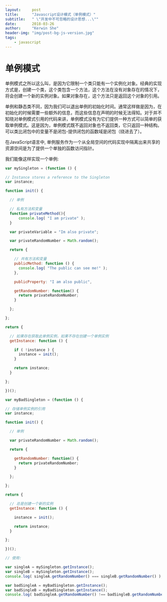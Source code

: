 ```yaml
---
layout:     post
title:      "Javascript设计模式（单例模式）"
subtitle:   " \"开发中不可忽略的设计思想...\""
date:       2018-03-26
author:     "Kerwin She"
header-img: "img/post-bg-js-version.jpg"
tags:
    - javascript
---
```

# 单例模式

单例模式之所以这么叫，是因为它限制一个类只能有一个实例化对象。经典的实现方式是，创建一个类，这个类包含一个方法，这个方法在没有对象存在的情况下，将会创建一个新的实例对象。如果对象存在，这个方法只是返回这个对象的引用。

单例和静态类不同，因为我们可以退出单例的初始化时间。通常这样做是因为，在初始化的时候需要一些额外的信息，而这些信息在声明的时候无法得知。对于并不知晓对单例模式引用的代码来讲，单例模式没有为它们提供一种方式可以简单的获取单例模式。这是因为，单例模式既不返回对象也不返回类，它只返回一种结构。可以类比闭包中的变量不是闭包-提供闭包的函数域是闭包（绕进去了）。

在JavaScript语言中, 单例服务作为一个从全局空间的代码实现中隔离出来共享的资源空间是为了提供一个单独的函数访问指针。

我们能像这样实现一个单例:
```javascript
var mySingleton = (function () {

// Instance stores a reference to the Singleton
var instance;

function init() {

  // 单例

  // 私有方法和变量
  function privateMethod(){
      console.log( "I am private" );
  }

  var privateVariable = "Im also private";

  var privateRandomNumber = Math.random();

  return {

    // 共有方法和变量
    publicMethod: function () {
      console.log( "The public can see me!" );
    },

    publicProperty: "I am also public",

    getRandomNumber: function() {
      return privateRandomNumber;
    }

  };

};

return {

  // 如果存在获取此单例实例，如果不存在创建一个单例实例
  getInstance: function () {

    if ( !instance ) {
      instance = init();
    }

    return instance;
  }

};

})();

var myBadSingleton = (function () {

// 存储单例实例的引用
var instance;

function init() {

  // 单例

  var privateRandomNumber = Math.random();

  return {

    getRandomNumber: function() {
      return privateRandomNumber;
    }

  };

};

return {

  // 总是创建一个新的实例
  getInstance: function () {

    instance = init();

    return instance;
  }

};

})();

// 使用:

var singleA = mySingleton.getInstance();
var singleB = mySingleton.getInstance();
console.log( singleA.getRandomNumber() === singleB.getRandomNumber() ); // true

var badSingleA = myBadSingleton.getInstance();
var badSingleB = myBadSingleton.getInstance();
console.log( badSingleA.getRandomNumber() !== badSingleB.getRandomNumber() ); // true
```
